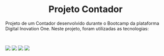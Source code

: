 <h1 align="center"> Projeto Contador </h1>
<p>Projeto de um Contador desenvolvido durante o Bootcamp da plataforma Digital Inovation One.
Neste projeto, foram utilizadas as tecnologias:</p>
<br>

<img src="https://img.shields.io/badge/HTML5-E34F26?style=for-the-badge&logo=html5&logoColor=white"> <img src="https://img.shields.io/badge/CSS3-1572B6?style=for-the-badge&logo=css3&logoColor=white">  <img src = "https://img.shields.io/badge/JavaScript-F7DF1E?style=for-the-badge&logo=javascript&logoColor=black"> <img src="https://img.shields.io/badge/GIT-E44C30?style=for-the-badge&logo=git&logoColor=white">




